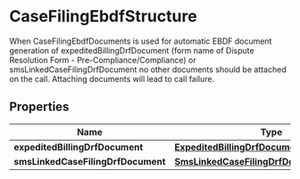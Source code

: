 

# CaseFilingEbdfStructure

When CaseFilingEbdfDocuments is used for automatic EBDF document generation of expeditedBillingDrfDocument  (form name of Dispute Resolution Form - Pre-Compliance/Compliance)  or smsLinkedCaseFilingDrfDocument no other documents should be attached on the call. Attaching documents will lead to call failure.
## Properties

Name | Type | Description | Notes
------------ | ------------- | ------------- | -------------
**expeditedBillingDrfDocument** | [**ExpeditedBillingDrfDocumentStructure**](ExpeditedBillingDrfDocumentStructure.md) |  |  [optional]
**smsLinkedCaseFilingDrfDocument** | [**SmsLinkedCaseFilingDrfDocumentStructure**](SmsLinkedCaseFilingDrfDocumentStructure.md) |  |  [optional]



